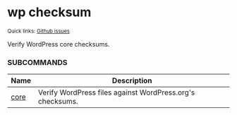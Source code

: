 # wp checksum

<small>Quick links: <a href="https://github.com/wp-cli/wp-cli/issues?q=is%3Aopen+label%3Acommand%3Achecksum+sort%3Aupdated-desc">Github issues</a></small>

Verify WordPress core checksums.





### SUBCOMMANDS

<table>
	<thead>
	<tr>
		<th>Name</th>
		<th>Description</th>
	</tr>
	</thead>
	<tbody>
		<tr>
			<td><a href="https://developer.wordpress.org/cli/commands/checksum/core/">core</a></td>
			<td>Verify WordPress files against WordPress.org's checksums.</td>
		</tr>
	</tbody>
</table>
